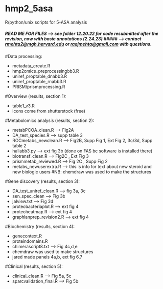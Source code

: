 # hmp2_5asa
R/python/unix scripts for 5-ASA analysis 

##### READ ME FOR FILES --> see folder 12.20.22 for code resubmitted after the revision, now with basic annotations (2.24.23) ##### --> contact rmehta2@mgh.harvard.edu or raajmehta@gmail.com with questions. 

#Data processing:
- metadata_create.R		
- hmp2omics_preprocessingbb3.R	
- uniref_proptable_dnabb3.R
- uniref_proptable_rnabb3.R
- PRISM/prismprocessing.R 

#Overview (results, section 1):
- table1_v3.R		
- icons come from shutterstock (free)

#Metabolomics analysis (results, section 2): 
- metabPCOA_clean.R 		--> Fig2A 
- DA_test_species.R 		--> supp table 3 
- ROCmetabs_newclean.R 	--> Fig2B, Supp Fig 1, Ext Fig 2, 3c/3d, Supp table 2 
- hallabb3.py 			--> ext fig 3b  (done on FAS bc software is installed there)
- biotransf_clean.R		--> Fig2C , Ext Fig 3 
- prismmetab_reviewed.R 	--> Fig 2C , Supp Fig 2 
- metabs_newuserextra.R --> this is info for text about new steroid and new biologic users 
#NB: chemdraw was used to make the structures 

#Gene discovery (results, section 3): 
- DA_test_uniref_clean.R --> fig 3a, 3c
- sen_spec_clean		--> Fig 3b
- jalview.txt	--> Fig 3d 		
- proteobacteriaplot.R --> ext fig 4
- proteoheatmap.R --> ext fig 4
- graphlanprep_revision2.R --> ext fig 4
 
#Biochemistry (results, section 4): 
- genecontext.R 		
- proteindomains.R
- chimerascript8.txt  --> Fig 4c,d,e
- chemdraw was used to make structures
- jared made panels 4a,b, ext fig 6,7  

#Clinical (results, section 5): 
- clinical_clean.R	--> Fig 5a, 5c
- sparcvalidation_final.R --> Fig 5b





